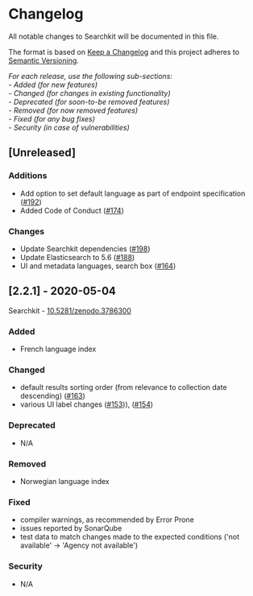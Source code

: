 # Changelog

All notable changes to Searchkit will be documented in this file.

The format is based on [Keep a Changelog](http://keepachangelog.com/en/1.0.0/)
and this project adheres to [Semantic Versioning](http://semver.org/spec/v2.0.0.html).

*For each release, use the following sub-sections:*  
*- Added (for new features)*  
*- Changed (for changes in existing functionality)*  
*- Deprecated (for soon-to-be removed features)*  
*- Removed (for now removed features)*  
*- Fixed (for any bug fixes)*  
*- Security (in case of vulnerabilities)*

## [Unreleased]

### Additions

- Add option to set default language as part of endpoint specification
    ([#192](https://bitbucket.org/cessda/cessda.cdc.version2/issues/192))
- Added Code of Conduct ([#174](https://bitbucket.org/cessda/cessda.cdc.version2/issues/174))

### Changes

- Update Searchkit dependencies ([#198](https://bitbucket.org/cessda/cessda.cdc.version2/issues/198))
- Update Elasticsearch to 5.6 ([#188](https://bitbucket.org/cessda/cessda.cdc.version2/issues/188))
- UI and metadata languages, search box ([#164](https://bitbucket.org/cessda/cessda.cdc.version2/issues/164))

## [2.2.1] - 2020-05-04

Searchkit - [10.5281/zenodo.3786300](https://zenodo.org/record/3786300)

### Added

- French language index

### Changed

- default results sorting order (from relevance to collection date descending) ([#163](https://bitbucket.org/cessda/cessda.cdc.version2/issues/163))
- various UI label changes ([#153](https://bitbucket.org/cessda/cessda.cdc.version2/issues/153))), ([#154](https://bitbucket.org/cessda/cessda.cdc.version2/issues/154))

### Deprecated

- N/A

### Removed

- Norwegian language index

### Fixed

- compiler warnings, as recommended by Error Prone
- issues reported by SonarQube
- test data to match changes made to the expected conditions ('not available' -> 'Agency not available')

### Security

- N/A

